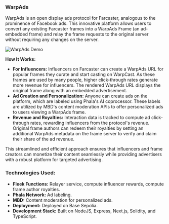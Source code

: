 ### WarpAds 

WarpAds is an open display ads protocol for Farcaster, analogous to the prominence of Facebook ads. This innovative platform allows users to convert any existing Farcaster frames into a WarpAds Frame (an ad-embedded frame) and relay the frame requests to the original server without requiring any changes on the server. 

![WarpAds Demo](https://github.com/fabianferno/warp-ads/assets/94560875/87895b00-445a-4a0a-90af-112721804d97)


**How It Works:**
- **For Influencers:** Influencers on Farcaster can create a WarpAds URL for popular frames they curate and start casting on WarpCast. As these frames are used by many people, higher click-through rates generate more revenue for influencers. The rendered WarpAds URL displays the original frame along with an embedded advertisement.
- **Ad Creation and Personalization:** Anyone can create ads on the platform, which are labeled using Phala's AI coprocessor. These labels are utilized by MBD's content moderation APIs to offer personalized ads to users viewing a WarpAds frame.
- **Revenue and Royalties:** Interaction data is tracked to compute ad click-through rates, rewarding influencers from the protocol's revenue. Original frame authors can redeem their royalties by setting an additional WarpAds metadata on the frame server to verify and claim their share of the ad revenue.

This streamlined and efficient approach ensures that influencers and frame creators can monetize their content seamlessly while providing advertisers with a robust platform for targeted advertising.

### Technologies Used:
- **Fleek Functions:** Relayer service, compute influencer rewards, compute frame author royalties.
- **Phala Network:** Ad labeling.
- **MBD:** Content moderation for personalized ads.
- **Deployment:** Deployed on Base Sepolia.
- **Development Stack:** Built on NodeJS, Express, Next.js, Solidity, and TypeScript.
